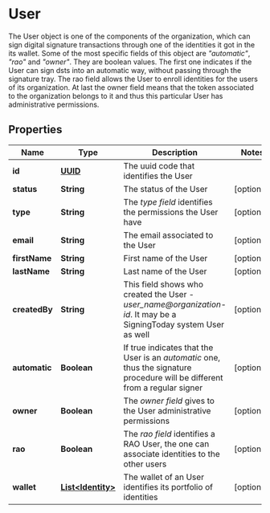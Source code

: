 

# User

The User object is one of the components of the organization, which can sign digital signature transactions through one of the identities it got in the its wallet. Some of the most specific fields of this object are _\"automatic\"_, _\"rao\"_ and _\"owner\"_. They are boolean values. The first one indicates if the User can sign dsts into an automatic way, without passing through the signature tray. The rao field allows the User to enroll identities for the users of its organization. At last the owner field means that the token associated to the organization belongs to it and thus this particular User has administrative permissions. 
## Properties

Name | Type | Description | Notes
------------ | ------------- | ------------- | -------------
**id** | [**UUID**](UUID.md) | The uuid code that identifies the User | 
**status** | **String** | The status of the User |  [optional]
**type** | **String** | The _type field_ identifies the permissions the User have |  [optional]
**email** | **String** | The email associated to the User |  [optional]
**firstName** | **String** | First name of the User |  [optional]
**lastName** | **String** | Last name of the User |  [optional]
**createdBy** | **String** | This field shows who created the User - _user_name@organization-id_. It may be a SigningToday system User as well |  [optional]
**automatic** | **Boolean** | If true indicates that the User is an _automatic_ one, thus the signature procedure will be different from a regular signer |  [optional]
**owner** | **Boolean** | The _owner field_ gives to the User administrative permissions |  [optional]
**rao** | **Boolean** | The _rao field_ identifies a RAO User, the one can associate identities to the other users |  [optional]
**wallet** | [**List&lt;Identity&gt;**](Identity.md) | The wallet of an User identifies its portfolio of identities |  [optional]



